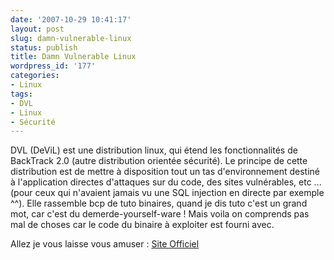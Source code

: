 ```yaml
---
date: '2007-10-29 10:41:17'
layout: post
slug: damn-vulnerable-linux
status: publish
title: Damn Vulnerable Linux
wordpress_id: '177'
categories:
- Linux
tags:
- DVL
- Linux
- Sécurité
---
```


DVL (DeViL) est une distribution linux, qui étend les fonctionnalités de BackTrack 2.0 (autre distribution orientée sécurité). Le principe de cette distribution est de mettre à disposition tout un tas d'environnement destiné à l'application directes d'attaques sur du code, des sites vulnérables, etc ... (pour ceux qui n'avaient jamais vu une SQL injection en directe par exemple ^^).
Elle rassemble bcp de tuto binaires, quand je dis tuto c'est un grand mot, car c'est du demerde-yourself-ware ! Mais voila on comprends pas mal de choses car le code du binaire à exploiter est fourni avec.

Allez je vous laisse vous amuser : [Site Officiel](http://www.damnvulnerablelinux.org/)
